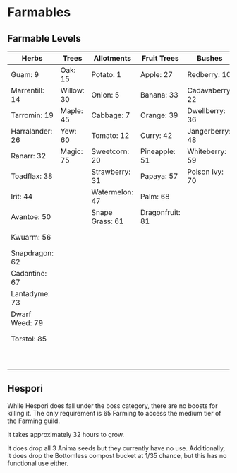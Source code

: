 # Farmables

## Farmable Levels

| **Herbs**       | **Trees**  | **Allotments**  | **Fruit Trees** | **Bushes**      | **Misc**          |
| --------------- | ---------- | --------------- | --------------- | --------------- | ----------------- |
| Guam: 9         | Oak: 15    | Potato: 1       | Apple: 27       | Redberry: 10    | Seaweed: 23       |
| Marrentill: 14  | Willow: 30 | Onion: 5        | Banana: 33      | Cadavaberry: 22 | Limpwurt: 26      |
| Tarromin: 19    | Maple: 45  | Cabbage: 7      | Orange: 39      | Dwellberry: 36  | Teak: 35          |
| Harralander: 26 | Yew: 60    | Tomato: 12      | Curry: 42       | Jangerberry: 48 | Grape: 36         |
| Ranarr: 32      | Magic: 75  | Sweetcorn: 20   | Pineapple: 51   | Whiteberry: 59  | Mushroom: 53      |
| Toadflax: 38    |            | Strawberry: 31  | Papaya: 57      | Poison Ivy: 70  | Mahogany: 55      |
| Irit: 44        |            | Watermelon: 47  | Palm: 68        |                 | Cactus: 55        |
| Avantoe: 50     |            | Snape Grass: 61 | Dragonfruit: 81 |                 | Belladonna: 63    |
| Kwuarm: 56      |            |                 |                 |                 | Potato Cactus: 64 |
| Snapdragon: 62  |            |                 |                 |                 | Hespori: 65       |
| Cadantine: 67   |            |                 |                 |                 | Calquat: 72       |
| Lantadyme: 73   |            |                 |                 |                 | Crystal Tree: 74  |
| Dwarf Weed: 79  |            |                 |                 |                 | Spirit Tree: 83   |
| Torstol: 85     |            |                 |                 |                 | Celastrus: 85     |
|                 |            |                 |                 |                 | Redwood: 90       |

## Hespori

While Hespori does fall under the boss category, there are no boosts for killing it. The only requirement is 65 Farming to access the medium tier of the Farming guild.

It takes approximately 32 hours to grow.

It does drop all 3 Anima seeds but they currently have no use. Additionally, it does drop the Bottomless compost bucket at 1/35 chance, but this has no functional use either.
